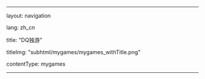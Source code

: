 ---

layout: navigation

lang: zh_cn

title: "DQ独游"

titleImg: "subhtml/mygames/mygames_withTitle.png"

contentType: mygames

---